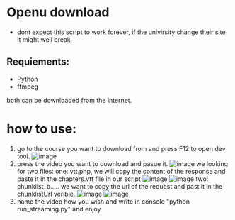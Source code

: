 # Openu download
* dont expect this script to work forever, if the univirsity change their site it might well break
## Requiements:
* Python
* ffmpeg

both can be downloaded from the internet.

# how to use:
1. go to the course you want to download from and press F12 to open dev tool.
   ![image](https://github.com/user-attachments/assets/e4af24f2-2129-4b54-8c5b-d54d834432be)
2. press the video you want to download and pasue it.
   ![image](https://github.com/user-attachments/assets/f4031ea9-f232-4b17-b12e-f94fa7e40126)
we looking for two files:
one: vtt.php, we will copy the content of the response and paste it in the chapters.vtt file in our script
![image](https://github.com/user-attachments/assets/3d8e106f-4ec7-4589-b484-07d5cb0179b2)
![image](https://github.com/user-attachments/assets/f10e86c8-f3e6-43d4-9f99-618586e16d03)
two: chunklist_b.....  we want to copy the url of the request and past it in the chunklistUrl verible.
![image](https://github.com/user-attachments/assets/e4f85c70-f0a0-422a-bb90-27e748a51d21)
![image](https://github.com/user-attachments/assets/9f0a4b88-bda6-4f7a-afb3-a4f0a8ea8299)
3. name the video how you wish and write in console "python run_streaming.py" and enjoy
